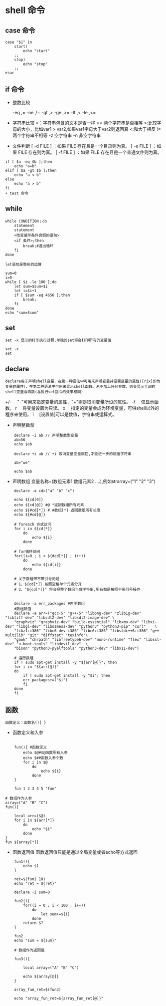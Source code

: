 # shell 命令
## case 命令
  
``` shell
case "$1" in
	start)
		echo "start"
	;;
	stop)
		echo "stop"
	;;
esac
```  

## if 命令
+  整数比较

	-eq ,=
	-ne ,!=
	-gt ,>
	-ge ,>=
	-lt ,<
	-le ,<=

+ 字符串比较
	=：字符串包含的文本是否一样
	== 两个字符串是否相等
	\>:比较字母的大小，比如var1 > var2,如果var1字母大于var2则返回真
	<:和大于相反
	!= 两个字符串不相等
	-z 空字符串
	-n 非空字符串
+ 文件判断
	[ -d FILE ] ：如果 FILE 存在且是一个目录则为真。
	[ -e FILE ] ：如果 FILE 存在则为真。
	[ -f FILE ] ：如果 FILE 存在且是一个普通文件则为真。

``` shell
if [ $a -eq $b ];then
    echo "a=b"
elif [ $a -gt $b ];then
    echo "a < b"
else
    echo "a > b"
fi
+ test 命令
```
## while	
	while CONDITION；do
		statement
		statement
		<改变循环条件真假的语句>
		<if 条件>;then
			break;#退出循环
		fi
	done

	let语句是整形的运算

``` shell
sum=0
i=0
while [ $i -le 100 ];do
    let sum=$sum+$i
    let i=$i+1
	if [ $sum -eq 4656 ];then
		break;
	fi
done
echo "sum=$sum"
```
## set
	set -x 显示的打印执行过程,单独的set将会打印所有的变量值
``` shell
set -x
set
```
## declare
	declare用于声明shell变量，在第一种语法中可用来声明变量并设置变量的属性([rix]即为变量的属性），在第二种语法中可用来显示shell函数。若不加上任何参数，则会显示全部的shell变量与函数(与执行set指令的效果相同)

 +/- 　"-"可用来指定变量的属性，"+"则是取消变量所设的属性。
 -f 　仅显示函数。
 r 　将变量设置为只读。
 x 　指定的变量会成为环境变量，可供shell以外的程序来使用。
 i 　[设置值]可以是数值，字符串或运算式。

+ 声明整数型
``` shell
	declare -i ab // 声明整数型变量
	ab=56
	echo $ab

	declare +i ab // +i 取消变量变量属性,才能进一步的赋值字符串

	ab="we"

	echo $ab
```
+ 声明数组
	变量名称=(数组元素1 数组元素2 ....),例如strarray=("1" "2" "3")
``` shell
	declare -a cd=("a" "b" "c")

	echo ${cd[0]}
	echo ${cd[@]} #@ *返回数组所有元素
	echo ${#cd[*]} # #数组[*] 返回数组所有长度
	echo ${#cd[@]}

	# foreach 方式访问
	for i in ${cd[*]}
		do
			echo ${i}
		done

	# for循环访问
	for((i=0 ; i < ${#cd[*]} ; i++))
		do
			echo ${cd[i]}
		done

	# 关于数组带不带引号问题
	# 1、${cd[*]} 按照空格单个元素分开
	# 2、"${cd[*]}" 将会把整个数组当成字符串,所有都是按照不带引号操作


	declare -a err_packages #声明数组
	#数组赋值
	declare -a arr=("gcc-5" "g++-5" "libpng-dev" "zlib1g-dev" "libtiff-dev" "libsdl2-dev" "libsdl2-image-dev" \
	"graphviz" "graphviz-dev" "build-essential" "libxmu-dev" "libxi-dev" "libgl-dev" "libosmesa-dev" "python3" "python3-pip" "curl"    \
	"libz1:i386" "libc6-dev-i386" "libc6:i386" "libstdc++6:i386" "g++-multilib" "git" "diffstat" "texinfo"\
	"gawk" "chrpath" "libfreetype6-dev" "mono-runtime" "flex" "libssl-dev" "u-boot-tools" "libdevil-dev"  \
	"bison" "python3-pyelftools" "python3-dev" "libx11-dev")

	# 遍历数组
	if ! sudo apt-get install -y "${arr[@]}"; then
	for i in "${arr[@]}"
	do
		if ! sudo apt-get install -y "$i"; then
		err_packages+=("$i")
		fi
	done
	fi

```
## 函数
	函数定义：函数名(){ }
+ 函数定义和入参
``` shell

	fun(){ #函数定义
		echo $@#$@函数所有入参
		echo $##函数入参个数
		for i in $@
			do
				echo ${i}
			done
	}

	fun 1 2 3 4 5 "fun"

# 数组作为入参
array=("A" "B" "C")
fun(){
    
    local arr=($@)
    for i in ${arr[*]}
        do
            echo "$i"
        done 
}
fun ${array[*]}
```
+ 函数返回值
函数返回值只能是通过全局变量或者echo等方式返回
``` shell
	fun1(){
		echo $1
	}

	ret=$(fun1 10)
	echo "ret = ${ret}"

	declare -i sum=0

	fun2(){
		for((i = 0 ; i < 100 ; i++))
			do
				let sum+=${i}
			done
		return $?
	}

	fun2
	echo "sum = ${sum}"

	# 数组作为返回值

	fun3(){
		
		local array=("A" "B" "C")

		echo ${array[@]}
	}

	array_fun_ret=$(fun3)

	echo "array_fun_ret=${array_fun_ret[@]}"


```
